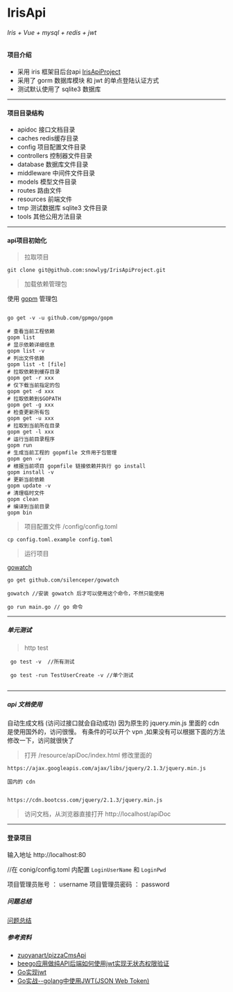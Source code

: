 # IrisApi
###### Iris + Vue + mysql + redis + jwt

#### 项目介绍
- 采用 iris 框架目后台api [IrisApiProject](https://github.com/snowlyg/IrisApiProject.gits)
- 采用了 gorm 数据库模块 和 jwt 的单点登陆认证方式
- 测试默认使用了 sqlite3 数据库
---

#### 项目目录结构
- apidoc 接口文档目录
- caches redis缓存目录
- config 项目配置文件目录
- controllers 控制器文件目录
- database 数据库文件目录
- middleware 中间件文件目录
- models 模型文件目录
- routes 路由文件
- resources 前端文件
- tmp 测试数据库 sqlite3 文件目录
- tools 其他公用方法目录
---

#### api项目初始化

>拉取项目

```
git clone git@github.com:snowlyg/IrisApiProject.git
```

>加载依赖管理包

使用 [gopm](https://gopm.io/) 管理包
```

go get -v -u github.com/gpmgo/gopm

# 查看当前工程依赖
gopm list
# 显示依赖详细信息
gopm list -v
# 列出文件依赖
gopm list -t [file]
# 拉取依赖到缓存目录
gopm get -r xxx
# 仅下载当前指定的包
gopm get -d xxx
# 拉取依赖到$GOPATH
gopm get -g xxx
# 检查更新所有包
gopm get -u xxx
# 拉取到当前所在目录
gopm get -l xxx
# 运行当前目录程序
gopm run
# 生成当前工程的 gopmfile 文件用于包管理
gopm gen -v
# 根据当前项目 gopmfile 链接依赖并执行 go install
gopm install -v
# 更新当前依赖
gopm update -v
# 清理临时文件
gopm clean
# 编译到当前目录
gopm bin

```

>项目配置文件 /config/config.toml

```
cp config.toml.example config.toml
```

>运行项目 

[gowatch](https://gitee.com/silenceper/gowatch)
```
go get github.com/silenceper/gowatch

gowatch //安装 gowatch 后才可以使用这个命令，不然只能使用

go run main.go // go 命令
```


---
##### 单元测试 
>http test

```
 go test -v  //所有测试
 
 go test -run TestUserCreate -v //单个测试
 
```

---

##### api 文档使用
自动生成文档 (访问过接口就会自动成功)
因为原生的 jquery.min.js 里面的 cdn 是使用国外的，访问很慢。
有条件的可以开个 vpn ,如果没有可以根据下面的方法修改一下，访问就很快了
>打开 /resource/apiDoc/index.html 修改里面的

```
https://ajax.googleapis.com/ajax/libs/jquery/2.1.3/jquery.min.js

国内的 cdn


https://cdn.bootcss.com/jquery/2.1.3/jquery.min.js
```

>访问文档，从浏览器直接打开 http://localhost/apiDoc

---

#### 登录项目
输入地址 http://localhost:80

//在 conig/config.toml 内配置 `LoginUserName` 和 `LoginPwd`

项目管理员账号 ： username
项目管理员密码 ： password

##### 问题总结

[问题总结](https://gitee.com/dtouyu/IrisApiProject/blob/master/ERRORS.MD)


##### 参考资料
- [zuoyanart/pizzaCmsApi](https://github.com/zuoyanart/pizzaCmsApi) 
- [beego应用做纯API后端如何使用jwt实现无状态权限验证](https://www.cnblogs.com/lrj567/p/6209872.html)
- [Go实现jwt](https://blog.csdn.net/zxy_666/article/details/80021331)
- [Go实战--golang中使用JWT(JSON Web Token)](https://blog.csdn.net/wangshubo1989/article/details/74529333)